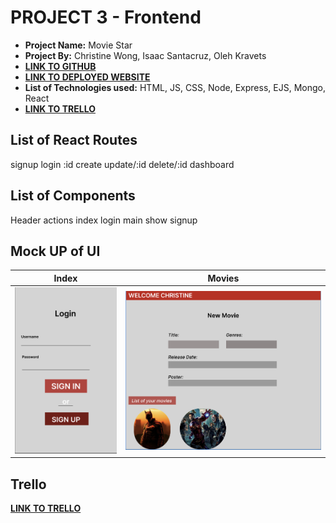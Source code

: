# PROJECT 3 - Frontend

- **Project Name:** Movie Star
- **Project By:** Christine Wong, Isaac Santacruz, Oleh Kravets
- [**LINK TO GITHUB**](https://github.com/cwon07/movieStar_frontend)
- [**LINK TO DEPLOYED WEBSITE**](https://ga-project-2.onrender.com)
- **List of Technologies used:** HTML, JS, CSS, Node, Express, EJS, Mongo, React
- [**LINK TO TRELLO**](https://trello.com/b/1idSkpyI/movie-star-the-app)

## List of React Routes
signup
login
:id
create
update/:id
delete/:id
dashboard

## List of Components
Header
actions
index
login
main
show
signup

## Mock UP of UI

| Index                         | Movies                          | 
| ----------------------------------- | ----------------------------------- | 
| ![index](/public/index.png) | ![movies](/public/movies.png)

## Trello

[**LINK TO TRELLO**](https://dbdiagram.io/d/64e0f47102bd1c4a5e0d533a)
